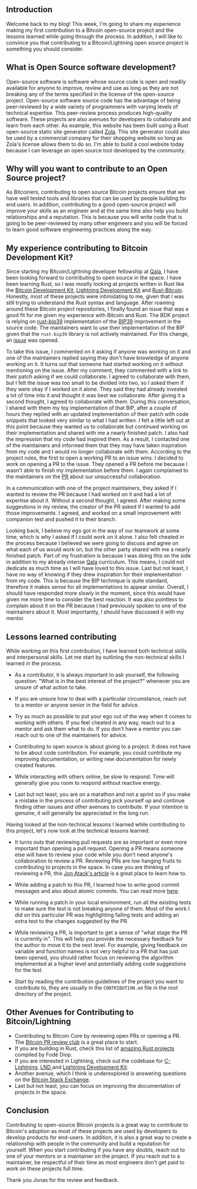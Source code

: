 ## Introduction

Welcome back to my blog! This week, I'm going to share my experience making my first contribution to a Bitcoin open-source project and the lessons learned while going through the process. In addition, I will like to convince you that contributing to a Bitcoin/Lightning open source project is something you should consider. 

## What is Open Source software development?

Open-source software is software whose source code is open and readily available for anyone to improve, review and use as long as they are not breaking any of the terms specified in the license of the open-source project. Open-source software source code has the advantage of being peer-reviewed by a wide variety of programmers with varying levels of technical expertise. This peer-review process produces high-quality software. These projects are also avenues for developers to collaborate and learn from each other. As example, this website has been built using a Rust open-source static site generator called [Zola](https://github.com/getzola/zola). This site generator could also be used by a commercial company for their shopping website so long as Zola's license allows them to do so. I'm able to build a cool website today because I can leverage an open source tool developed by the community.

## Why will you want to contribute to an Open Source project?

As Bitcoiners, contributing to open source Bitcoin projects ensure that we have well tested tools and libraries that can be used by people building for end users. In addition,  contributing to a good open-source project will improve your skills as an engineer and at the same time also help you build relationships and a reputation. This is because you will write code that is going to be peer-reviewed by many other engineers and you will be forced to learn good software engineering practices along the way.

##  My experience contributing to Bitcoin Development Kit?

Since starting my Bitcoin/Lightning developer fellowship at [Qala](https://qala.dev/), I have been looking forward to contributing to open source in the space. I have been learning Rust, so I was mostly looking at projects written in Rust like the [Bitcoin Development Kit](https://bitcoindevkit.org/), [Lightning Development Kit](https://lightningdevkit.org/) and [Rust-Bitcoin](https://github.com/rust-bitcoin/rust-bitcoin). Honestly, most of these projects were intimidating to me, given that I was still trying to understand the Rust syntax and language. After roaming around these Bitcoin project repositories, I finally found an issue that was a good fit for me given my experience with Bitcoin and Rust. The BDK project is relying on [rust-bip39](https://github.com/rust-bitcoin/rust-bip39) implementation of the [BIP39](https://github.com/bitcoin/bips/blob/master/bip-0039.mediawiki) improvement in the source code. The maintainers want to use their implementation of the BIP given that the `rust-bip39` library is not actively maintained. For this change, an [issue](https://github.com/bitcoindevkit/bdk/issues/561) was opened.

To take this issue, I commented on it asking if anyone was working on it and one of the maintainers replied saying they don't have knowledge of anyone working on it. It turns out that someone had started working on it without mentioning on the issue. After my comment, they commented with a link to their patch asking if we could collaborate. I agreed to collaborate with them, but I felt the issue was too small to be divided into two, so I asked them if they were okay if I worked on it alone. They said they had already invested a lot of time into it and thought it was best we collaborate. After giving it a second thought, I agreed to collaborate with them. During this conversation, I shared with them my toy implementation of that BIP, after a couple of hours they replied with an updated implementation of their patch with code snippets that looked very similar to what I had written. I felt a little left out at this point because they wanted us to collaborate but continued working on their implementation and shared with me a nearly finished patch. I also had the impression that my code had inspired them.  As a result, I contacted one of the maintainers and informed them that they may have taken inspiration from my code and I would no longer collaborate with them. According to the project rules, the first to open a working PR to an issue wins. I decided to work on opening a PR to the issue. They opened a PR before me because I wasn't able to finish my implementation before them. I again complained to the maintainers on the [PR](https://github.com/bitcoindevkit/bdk/pull/607) about our unsuccessful collaboration. 

In a communication with one of the project maintainers, they asked if I wanted to review the PR because I had worked on it and had a lot of expertise about it. Without a second thought, I agreed. After making some suggestions in my review, the creator of the PR asked if I wanted to add those improvements. I agreed, and worked on a small improvement with companion test and pushed it to their branch. 

Looking back, I believe my ego got in the way of our teamwork at some time, which is why I asked if I could work on it alone. I also felt cheated in the process because I believed we were going to discuss and agree on what each of us would work on, but the other party shared with me a nearly finished patch. Part of my frustration is because I was doing this on the side in addition to my already intense [Qala](https://qala.dev/) curriculum. This means, I could not dedicate as much time as I will have loved to this issue. Last but not least, I have no way of knowing if they drew inspiration for their implementation from my code. This is because the BIP technique is quite standard, therefore it makes sense for all implementations to appear similar. Overall, I should have responded more slowly in the moment, since this would have given me more time to consider the best reaction. It was also pointless to complain about it on the PR because I had previously spoken to one of the maintainers about it. Most importantly, I should have discussed it with my mentor.


## Lessons learned contributing

While working on this first contribution, I have learned both technical skills and interpersonal skills. Let me start by outlining the non-technical skills I learned in the process.

* As a contributor, it is always important to ask yourself, the following question: "What is in the best interest of the project?" whenever you are unsure of what action to take. 

* If you are unsure how to deal with a particular circumstance, reach out to a mentor or anyone senior in the field for advice.

* Try as much as possible to put your ego out of the way when it comes to working with others. If you feel cheated in any way, reach out to a mentor and ask them what to do. If you don't have a mentor you can reach out to one of the maintainers for advice.

* Contributing to open source is about giving to a project. It does not have to be about code contribution. For example, you could contribute my improving documentation, or writing new documentation for newly created features.

* While interacting with others online, be slow to respond. Time will generally give you room to respond without reactive energy.

* Last but not least, you are on a marathon and not a sprint so if you make a mistake in the process of contributing pick yourself up and continue finding other issues and other avenues to contribute. If your intention is genuine, it will generally be appreciated in the long run. 

Having looked at the non-technical lessons I learned while contributing to this project, let's now look at the technical lessons learned.

* It turns outs that reviewing pull requests are as important or even more important than opening a pull request. Opening a PR means someone else will have to review your code while you don't need anyone's collaboration to review a PR. Reviewing PRs are low hanging fruits to contributing to projects in the space. In case you are thinking of reviewing a PR, this [Jon Atack's article](https://jonatack.github.io/articles/how-to-review-pull-requests-in-bitcoin-core) is a great place to learn how to. 

* While adding a patch to this PR, I learned how to write good commit messages and also about atomic commits. You can read more [here](https://cbea.ms/git-commit/).

* While running a patch in your local environment, run all the existing tests to make sure the test is not breaking anyone of them. Most of the work I did on this particular PR was highlighting failing tests and adding an extra test to the changes suggested by the PR.

* While reviewing a PR, is important to get a sense of "what stage the PR is currently in". This will help you provide the necessary feedback for the author to move it to the next level. For example, giving feedback on variable and function names is not very helpful to a PR that has just been opened, you should rather focus on reviewing the algorithm implemented at a higher level and potentially adding code suggestions for the test.

* Start by reading the contribution guidelines of the project you want to contribute to, they are usually in the `CONTRIBUTION.md` file in the root directory of the project.



## Other Avenues for Contributing to Bitcoin/Lightning

* Contributing to Bitcoin Core by reviewing open PRs or opening a PR. The [Bitcoin PR review club](https://bitcoincore.reviews/) is a great place to start.
* If you are building in Rust, check this list of [amazing Rust projects](https://github.com/BitcoinDevelopersAcademy/awesome-rust-bitcoin) compiled by Fodé Diop.
* If you are interested in Lightning, check out the codebase for [C-Lightning](https://github.com/ElementsProject/lightning), [LND ](https://github.com/lightningnetwork/lnd) and [Lightning Development Kit](https://lightningdevkit.org/).
* Another avenue, which I think is underexplored is answering questions on the [Bitcoin Stack Exchange](https://bitcoin.stackexchange.com/).
* Last but not least, you can focus on improving the documentation of projects in the space.


## Conclusion

Contributing to open-source Bitcoin projects is a great way to contribute to Bitcoin's adoption as most of these projects are used by developers to develop products for end-users. In addition, it is also a great way to create a relationship with people in the community and build a reputation for yourself. When you start contributing if you have any doubts, reach out to one of your mentors or a maintainer on the project. If you reach out to a maintainer, be respectful of their time as most engineers don't get paid to work on these projects full time. 

Thank you Jonas for the review and feedback.